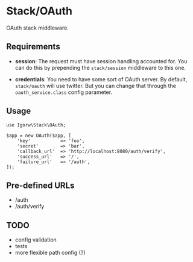 # Stack/OAuth

OAuth stack middleware.

## Requirements

* **session**: The request must have session handling accounted for. You can
  do this by prepending the `stack/session` middleware to this one.

* **credentials**: You need to have some sort of OAuth server. By default,
  `stack/oauth` will use twitter. But you can change that through the
  `oauth_service.class` config parameter.

## Usage

    use Igorw\Stack\OAuth;

    $app = new OAuth($app, [
        'key'           => 'foo',
        'secret'        => 'bar',
        'callback_url'  => 'http://localhost:8080/auth/verify',
        'success_url'   => '/',
        'failure_url'   => '/auth',
    ]);

## Pre-defined URLs

* /auth
* /auth/verify

## TODO

* config validation
* tests
* more flexible path config (?)
